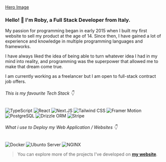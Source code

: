 [Hero Image](hero-image.png)

### Hello! 👋 I'm Roby, a Full Stack Developer from Italy.

My passion for programming began in early 2015 when I built my first website to sell my product at the age of 14. Since then, I have gained a lot of experience and knowledge in multiple programming languages and frameworks.

I have always liked the idea of being able to turn whatever idea I had in my mind into reality, and programming was the superpower that allowed me to make that dream come true.

I am currently working as a freelancer but I am open to full-stack contract job offers.

###### This is my favourite Tech Stack 👇

![TypeScript](https://img.shields.io/badge/TypeScript-000000?logo=typescript)
![React](https://img.shields.io/badge/React-000000?logo=react)
![Next.JS](https://img.shields.io/badge/Next.JS-000000?logo=nextdotjs)
![Tailwind CSS](https://img.shields.io/badge/Tailwind_CSS-000000?logo=tailwindcss)
![Framer Motion](https://img.shields.io/badge/Framer_Motion-000000?logo=framer)
![PostgreSQL](https://img.shields.io/badge/PostgreSQL-000000?logo=postgresql)
![Drizzle ORM](https://img.shields.io/badge/Drizzle%20ORM-000000?logo=drizzle)
![Stripe](https://img.shields.io/badge/Stripe-000000?logo=stripe)

###### What i use to Deploy my Web Application / Websites 👇

![Docker](https://img.shields.io/badge/Docker-000000?logo=docker)
![Ubunto Server](https://img.shields.io/badge/Ubuntu_Server-000000?logo=ubuntu)
![NGINX](https://img.shields.io/badge/NGINX-009639?logo=nginx)

> You can explore more of the projects I've developed on **[my website](https://robycodes.com/)**.
